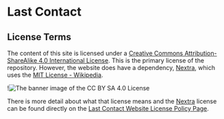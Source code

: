 ﻿# Last Contact

## License Terms

The content of this site is licensed under a
[Creative Commons Attribution-ShareAlike 4.0 International License](http://creativecommons.org/licenses/by-sa/4.0/). This is the primary license of the repository. However, the website does have a dependency, [Nextra](https://nextra.site), which uses the [MIT License - Wikipedia](https://en.wikipedia.org/wiki/MIT_License).

!![The banner image of the CC BY SA 4.0 License](https://licensebuttons.net/l/by-sa/4.0/88x31.png)

There is more detail about what that license means and the [Nextra](https://nextra.site) license can be found directly on the [Last Contact Website License Policy Page](https://last-contact.net/about/license).
